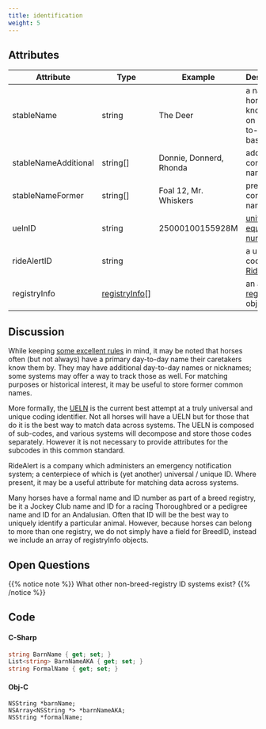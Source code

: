 ```yaml
---
title: identification
weight: 5
---
```


## Attributes

Attribute            | Type 		      | Example 		            | Description
---------            | ------- 	      | -----------             |	-----------
stableName 		       | string 	      | The Deer 		            | a name the horse is known by on a day-to-day basis
stableNameAdditional | string[]       | Donnie, Donnerd, Rhonda | additional common names  
stableNameFormer     | string[]       | Foal 12, Mr. Whiskers   | previous common names  
uelnID 			         | string 	      | 25000100155928M	        | [universal equine life number](http://inside.fei.org/fei/veterinarians/passports/ueln)
rideAlertID 	       | string 	      |					                | a unique code from [RideAlert](http://www.ridealert.us/)
registryInfo	       | [registryInfo](/horse/registryinfo)[] |					                | an array of [registryInfo](/horse/registryinfo) objects

## Discussion

While keeping [some excellent rules](http://www.kalzumeus.com/2010/06/17/falsehoods-programmers-believe-about-names/) in mind, it may be noted that horses often (but not always) have a primary day-to-day name their caretakers know them by. They may have additional day-to-day names or nicknames; some systems may offer a way to track those as well. For matching purposes or historical interest, it may be useful to store former common names.

More formally, the [UELN](http://inside.fei.org/fei/veterinarians/passports/ueln) is the current best attempt at a truly universal and unique coding identifier. Not all horses will have a UELN but for those that do it is the best way to match data across systems. The UELN is composed of sub-codes, and various systems will decompose and store those codes separately. However it is not necessary to provide attributes for the subcodes in this common standard.

RideAlert is a company which administers an emergency notification system; a centerpiece of which is (yet another) universal / unique ID. Where present, it may be a useful attribute for matching data across systems.

Many horses have a formal name and ID number as part of a breed registry, be it a Jockey Club name and ID for a racing Thoroughbred or a pedigree name and ID for an Andalusian. Often that ID will be the best way to uniquely identify a particular animal. However, because horses can belong to more than one registry, we do not simply have a field for BreedID, instead we include an array of registryInfo objects.

## Open Questions

{{% notice note %}}
What other non-breed-registry ID systems exist?
{{% /notice %}}

## Code

#### C-Sharp
```csharp
string BarnName { get; set; }
List<string> BarnNameAKA { get; set; }
string FormalName { get; set; }
```

#### Obj-C
```obj-c
NSString *barnName;
NSArray<NSString *> *barnNameAKA;
NSString *formalName;
```
